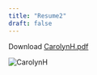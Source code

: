 ```yaml
---
title: "Resume2"
draft: false
---
```



Download [CarolynH.pdf](https://github.com/carolynho0422/portfolio/files/11391473/CarolynH.1.pdf)

![CarolynH](https://user-images.githubusercontent.com/89154660/236057151-e456cd44-c127-47fd-91cd-763947a201dd.png)
